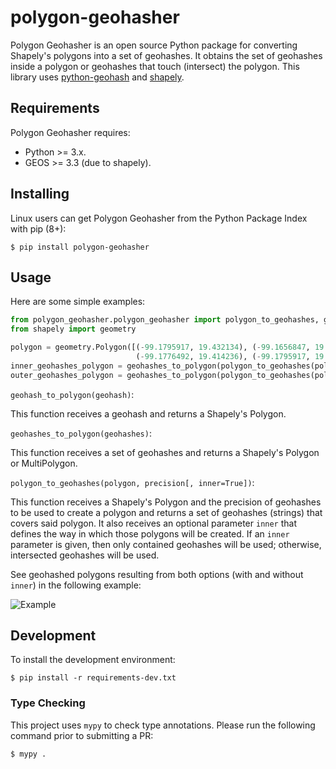 # polygon-geohasher
Polygon Geohasher is an open source Python package for converting Shapely's
polygons into a set of geohashes. It obtains the set of geohashes
inside a polygon or geohashes that touch (intersect) the polygon. This library uses
    [python-geohash](https://pypi.python.org/pypi/Geohash/) and
[shapely](http://toblerity.org/shapely/).


## Requirements
Polygon Geohasher requires:

- Python >= 3.x.
- GEOS >= 3.3 (due to shapely).

## Installing
Linux users can get Polygon Geohasher from the Python Package Index with
pip (8+):

`$ pip install polygon-geohasher`

## Usage
Here are some simple examples:

```python
from polygon_geohasher.polygon_geohasher import polygon_to_geohashes, geohashes_to_polygon
from shapely import geometry

polygon = geometry.Polygon([(-99.1795917, 19.432134), (-99.1656847, 19.429034),
                            (-99.1776492, 19.414236), (-99.1795917, 19.432134)])
inner_geohashes_polygon = geohashes_to_polygon(polygon_to_geohashes(polygon, 7))
outer_geohashes_polygon = geohashes_to_polygon(polygon_to_geohashes(polygon, 7, False))
```


`geohash_to_polygon(geohash)`:

This function receives a geohash and returns a Shapely's Polygon.

`geohashes_to_polygon(geohashes)`:

This function receives a set of geohashes and returns a Shapely's Polygon or MultiPolygon.


`polygon_to_geohashes(polygon, precision[, inner=True])`:

This function receives a Shapely's Polygon and the precision of geohashes 
to be used to create a polygon and returns a set of geohashes
(strings) that covers said polygon. It also receives an optional
parameter `inner` that defines the way in which those polygons will be created.
If an `inner` parameter is given, then only contained geohashes will be used; otherwise, 
intersected geohashes will be used.

See geohashed polygons resulting from both options (with and without `inner`) in the 
following example:

![Example](./docs/images/geohashed-polygon-1.jpg)

## Development

To install the development environment:

```console
$ pip install -r requirements-dev.txt
```

### Type Checking

This project uses `mypy` to check type annotations. Please run the following command prior
to submitting a PR:

```console
$ mypy .
```